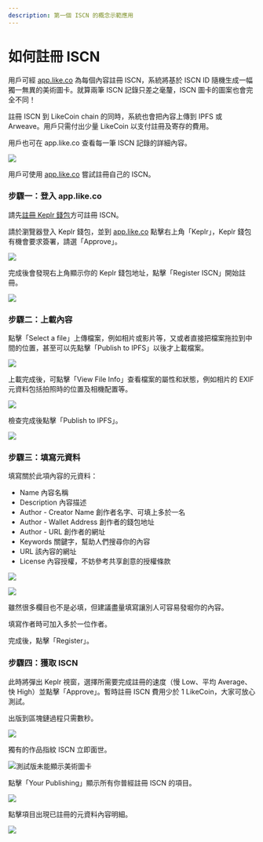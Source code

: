 ```yaml
---
description: 第一個 ISCN 的概念示範應用
---
```


# 如何註冊 ISCN

用戶可經 [app.like.co](https://app.like.co) 為每個內容註冊 ISCN，系統將基於 ISCN ID 隨機生成一幅獨一無異的美術圖卡。就算兩筆 ISCN 記錄只差之毫釐，ISCN 圖卡的圖案也會完全不同！

註冊 ISCN 到 LikeCoin chain 的同時，系統也會把內容上傳到 IPFS 或 Arweave。用戶只需付出少量 LikeCoin 以支付註冊及寄存的費用。

用戶也可在 app.like.co 查看每一筆 ISCN 記錄的詳細內容。

![](../../.gitbook/assets/app.like.co.png)

用戶可使用 [app.like.co](https://app.like.co) 嘗試註冊自己的 ISCN。

### 步驟一：登入 app.like.co

請先[註冊 Keplr 錢包](../../user-guide/liker-id/register-with-keplr.md)方可註冊 ISCN。

請於瀏覽器登入 Keplr 錢包，並到 [app.like.co](https://app.like.co) 點擊右上角「Keplr」，Keplr 錢包有機會要求簽署，請選「Approve」。

![](../../.gitbook/assets/iscn-register-01.png)

完成後會發現右上角顯示你的 Keplr 錢包地址，點擊「Register ISCN」開始註冊。

![](../../.gitbook/assets/iscn-register-02.png)

### 步驟二：上載內容

點擊「Select a file」上傳檔案，例如相片或影片等，又或者直接把檔案拖拉到中間的位置，甚至可以先點擊「Publish to IPFS」以後才上載檔案。 

![](../../.gitbook/assets/iscn-register-03.png)

上載完成後，可點擊「View File Info」查看檔案的屬性和狀態，例如相片的 EXIF 元資料包括拍照時的位置及相機配置等。

![](../../.gitbook/assets/iscn-register-05.png)

檢查完成後點擊「Publish to IPFS」。

![](../../.gitbook/assets/iscn-register-04.png)

### 步驟三：填寫元資料

填寫關於此項內容的元資料：

* Name 內容名稱
* Description 內容描述
* Author - Creator Name 創作者名字、可填上多於一名
* Author - Wallet Address 創作者的錢包地址
* Author - URL 創作者的網址 
* Keywords 關鍵字，幫助人們搜尋你的內容
* URL 該內容的網址
* License 內容授權，不妨參考共享創意的授權條款

![](../../.gitbook/assets/iscn-register-07.png)

![](../../.gitbook/assets/iscn-register-06.png)

雖然很多欄目也不是必填，但建議盡量填寫讓別人可容易發堀你的內容。

填寫作者時可加入多於一位作者。

完成後，點擊「Register」。

### 步驟四：獲取 ISCN

此時將彈出 Keplr 視窗，選擇所需要完成註冊的速度（慢 Low、平均 Average、快 High）並點擊「Approve」。暫時註冊 ISCN 費用少於 1 LikeCoin，大家可放心測試。

出版到區塊鏈過程只需數秒。



![](../../.gitbook/assets/iscn-register-08.png)

獨有的作品指紋 ISCN 立即面世。

![測試版未能顯示美術圖卡](../../.gitbook/assets/iscn-register-09.png)

點擊「Your Publishing」顯示所有你普經註冊 ISCN 的項目。

![](../../.gitbook/assets/iscn-register-10.png)

點擊項目出現已註冊的元資料內容明細。

![](../../.gitbook/assets/iscn-register-11.png)
